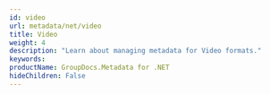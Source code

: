 ```yaml
---
id: video
url: metadata/net/video
title: Video
weight: 4
description: "Learn about managing metadata for Video formats."
keywords: 
productName: GroupDocs.Metadata for .NET
hideChildren: False
---
```

